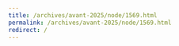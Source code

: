 ```yaml
---
title: /archives/avant-2025/node/1569.html
permalink: /archives/avant-2025/node/1569.html
redirect: /
---
```

